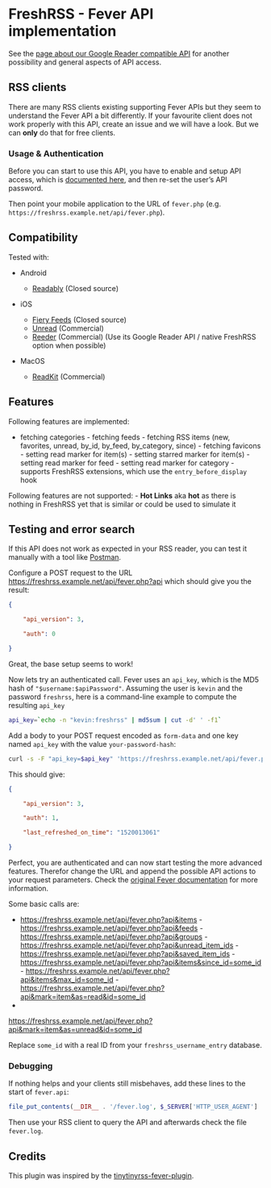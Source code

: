 # FreshRSS - Fever API implementation

See the [page about our Google Reader compatible API](06_Mobile_access.md)
for another possibility and general aspects of API access.

## RSS clients

There are many RSS clients existing supporting Fever APIs but they seem to
understand the Fever API a bit differently.  If your favourite client does
not work properly with this API, create an issue and we will have a look.
But we can **only** do that for free clients.

### Usage & Authentication

Before you can start to use this API, you have to enable and setup API
access, which is [documented
here](https://freshrss.github.io/FreshRSS/en/users/06_Mobile_access.html),
and then re-set the user’s API password.

Then point your mobile application to the URL of `fever.php`
(e.g. `https://freshrss.example.net/api/fever.php`).

## Compatibility

Tested with:

- Android
  - [Readably](https://play.google.com/store/apps/details?id=com.isaiasmatewos.readably) (Closed source)

- iOS
  - [Fiery Feeds](https://apps.apple.com/app/fiery-feeds-rss-reader/id1158763303) (Closed source)
  - [Unread](https://apps.apple.com/app/unread-rss-reader/id1252376153) (Commercial)
  - [Reeder](https://www.reederapp.com/) (Commercial) (Use its Google Reader API / native FreshRSS option when possible)

- MacOS
  - [ReadKit](https://apps.apple.com/app/readkit/id588726889) (Commercial)


## Features

Following features are implemented:

- fetching categories - fetching feeds - fetching RSS items (new, favorites,
unread, by_id, by_feed, by_category, since)  - fetching favicons - setting
read marker for item(s)  - setting starred marker for item(s)  - setting
read marker for feed - setting read marker for category - supports FreshRSS
extensions, which use the `entry_before_display` hook

Following features are not supported: - **Hot Links** aka **hot** as there
is nothing in FreshRSS yet that is similar or could be used to simulate it

## Testing and error search

If this API does not work as expected in your RSS reader, you can test it
manually with a tool like [Postman](https://www.getpostman.com/).

Configure a POST request to the URL
https://freshrss.example.net/api/fever.php?api which should give you the
result:
```json
{

	"api_version": 3,

	"auth": 0

}

```

Great, the base setup seems to work!

Now lets try an authenticated call. Fever uses an `api_key`, which is the
MD5 hash of `"$username:$apiPassword"`.  Assuming the user is `kevin` and
the password `freshrss`, here is a command-line example to compute the
resulting `api_key`

```sh
api_key=`echo -n "kevin:freshrss" | md5sum | cut -d' ' -f1`

```


Add a body to your POST request encoded as `form-data` and one key named
`api_key` with the value `your-password-hash`:

```sh
curl -s -F "api_key=$api_key" 'https://freshrss.example.net/api/fever.php?api'

```


This should give:
```json
{

	"api_version": 3,

	"auth": 1,

	"last_refreshed_on_time": "1520013061"

}

```

Perfect, you are authenticated and can now start testing the more advanced
features. Therefor change the URL and append the possible API actions to
your request parameters. Check the [original Fever
documentation](https://feedafever.com/api) for more information.

Some basic calls are:

- https://freshrss.example.net/api/fever.php?api&items -
https://freshrss.example.net/api/fever.php?api&feeds -
https://freshrss.example.net/api/fever.php?api&groups -
https://freshrss.example.net/api/fever.php?api&unread_item_ids -
https://freshrss.example.net/api/fever.php?api&saved_item_ids -
https://freshrss.example.net/api/fever.php?api&items&since_id=some_id -
https://freshrss.example.net/api/fever.php?api&items&max_id=some_id -
https://freshrss.example.net/api/fever.php?api&mark=item&as=read&id=some_id
-
https://freshrss.example.net/api/fever.php?api&mark=item&as=unread&id=some_id

Replace `some_id` with a real ID from your `freshrss_username_entry`
database.

### Debugging

If nothing helps and your clients still misbehaves, add these lines to the
start of `fever.api`:

```php
file_put_contents(__DIR__ . '/fever.log', $_SERVER['HTTP_USER_AGENT'] . ': ' . json_encode($_REQUEST) . PHP_EOL, FILE_APPEND);

```


Then use your RSS client to query the API and afterwards check the file
`fever.log`.

## Credits

This plugin was inspired by the
[tinytinyrss-fever-plugin](https://github.com/dasmurphy/tinytinyrss-fever-plugin).
